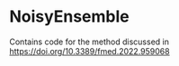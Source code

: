 # NoisyEnsemble

Contains code for the method discussed in https://doi.org/10.3389/fmed.2022.959068
